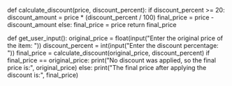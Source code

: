 def calculate_discount(price, discount_percent):
    if discount_percent >= 20:
        discount_amount = price * (discount_percent / 100)
        final_price = price - discount_amount
    else:
        final_price = price
    return final_price

def get_user_input():
    original_price = float(input("Enter the original price of the item: "))
    discount_percent = int(input("Enter the discount percentage: "))
    final_price = calculate_discount(original_price, discount_percent)
    if final_price == original_price:
        print("No discount was applied, so the final price is:", original_price)
    else:
        print("The final price after applying the discount is:", final_price)
